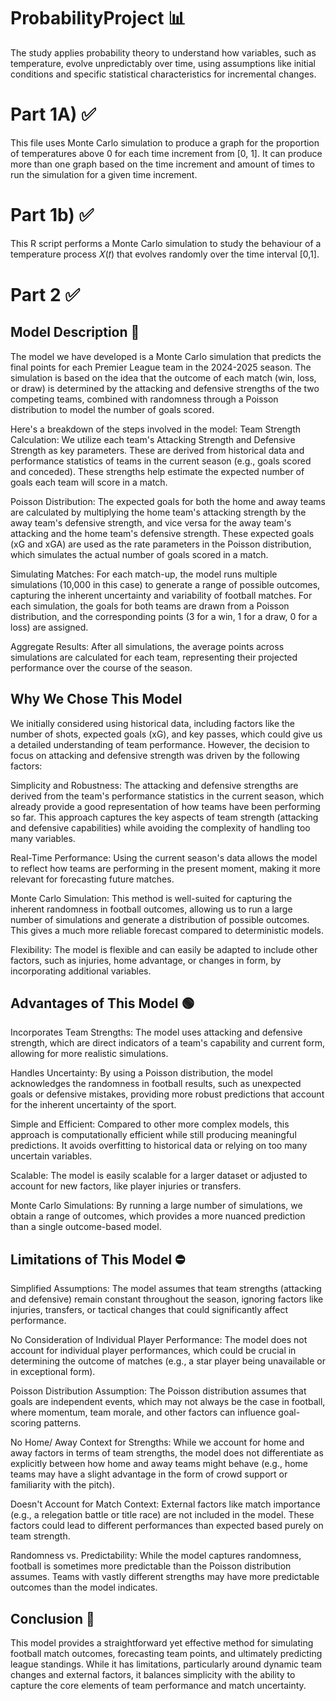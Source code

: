 # ProbabilityProject 📊
The study applies probability theory to understand how variables, such as temperature, evolve unpredictably over time, using assumptions like initial conditions and specific statistical characteristics for incremental changes.

# Part 1A) ✅
This file uses Monte Carlo simulation to produce a graph for the proportion of temperatures above 0 for each time increment from [0, 1]. It can produce more than one graph based on the time increment and amount of times to run the simulation for a given time increment.

# Part 1b) ✅
This R script performs a Monte Carlo simulation to study the behaviour of a temperature process 𝑋(𝑡) that evolves randomly over the time interval [0,1].

# Part 2 ✅
## Model Description 📄
The model we have developed is a Monte Carlo simulation that predicts the final points for each Premier League team in the 2024-2025 season. The simulation is based on the idea that the outcome of each match (win, loss, or draw) is determined by the attacking and defensive strengths of the two competing teams, combined with randomness through a Poisson distribution to model the number of goals scored.

Here's a breakdown of the steps involved in the model:
Team Strength Calculation: We utilize each team's Attacking Strength and Defensive Strength as key parameters. These are derived from historical data and performance statistics of teams in the current season (e.g., goals scored and conceded). These strengths help estimate the expected number of goals each team will score in a match.

Poisson Distribution: The expected goals for both the home and away teams are calculated by multiplying the home team's attacking strength by the away team's defensive strength, and vice versa for the away team's attacking and the home team's defensive strength. These expected goals (xG and xGA) are used as the rate parameters in the Poisson distribution, which simulates the actual number of goals scored in a match.

Simulating Matches: For each match-up, the model runs multiple simulations (10,000 in this case) to generate a range of possible outcomes, capturing the inherent uncertainty and variability of football matches. For each simulation, the goals for both teams are drawn from a Poisson distribution, and the corresponding points (3 for a win, 1 for a draw, 0 for a loss) are assigned.

Aggregate Results: After all simulations, the average points across simulations are calculated for each team, representing their projected performance over the course of the season.

## Why We Chose This Model
We initially considered using historical data, including factors like the number of shots, expected goals (xG), and key passes, which could give us a detailed understanding of team performance. However, the decision to focus on attacking and defensive strength was driven by the following factors:

Simplicity and Robustness: The attacking and defensive strengths are derived from the team's performance statistics in the current season, which already provide a good representation of how teams have been performing so far. This approach captures the key aspects of team strength (attacking and defensive capabilities) while avoiding the complexity of handling too many variables.

Real-Time Performance: Using the current season's data allows the model to reflect how teams are performing in the present moment, making it more relevant for forecasting future matches.

Monte Carlo Simulation: This method is well-suited for capturing the inherent randomness in football outcomes, allowing us to run a large number of simulations and generate a distribution of possible outcomes. This gives a much more reliable forecast compared to deterministic models.

Flexibility: The model is flexible and can easily be adapted to include other factors, such as injuries, home advantage, or changes in form, by incorporating additional variables.

## Advantages of This Model 🟢
Incorporates Team Strengths: The model uses attacking and defensive strength, which are direct indicators of a team's capability and current form, allowing for more realistic simulations.

Handles Uncertainty: By using a Poisson distribution, the model acknowledges the randomness in football results, such as unexpected goals or defensive mistakes, providing more robust predictions that account for the inherent uncertainty of the sport.

Simple and Efficient: Compared to other more complex models, this approach is computationally efficient while still producing meaningful predictions. It avoids overfitting to historical data or relying on too many uncertain variables.

Scalable: The model is easily scalable for a larger dataset or adjusted to account for new factors, like player injuries or transfers.

Monte Carlo Simulations: By running a large number of simulations, we obtain a range of outcomes, which provides a more nuanced prediction than a single outcome-based model.

## Limitations of This Model ⛔
Simplified Assumptions: The model assumes that team strengths (attacking and defensive) remain constant throughout the season, ignoring factors like injuries, transfers, or tactical changes that could significantly affect performance.

No Consideration of Individual Player Performance: The model does not account for individual player performances, which could be crucial in determining the outcome of matches (e.g., a star player being unavailable or in exceptional form).

Poisson Distribution Assumption: The Poisson distribution assumes that goals are independent events, which may not always be the case in football, where momentum, team morale, and other factors can influence goal-scoring patterns.

No Home/ Away Context for Strengths: While we account for home and away factors in terms of team strengths, the model does not differentiate as explicitly between how home and away teams might behave (e.g., home teams may have a slight advantage in the form of crowd support or familiarity with the pitch).

Doesn't Account for Match Context: External factors like match importance (e.g., a relegation battle or title race) are not included in the model. These factors could lead to different performances than expected based purely on team strength.

Randomness vs. Predictability: While the model captures randomness, football is sometimes more predictable than the Poisson distribution assumes. Teams with vastly different strengths may have more predictable outcomes than the model indicates.

## Conclusion 📜
This model provides a straightforward yet effective method for simulating football match outcomes, forecasting team points, and ultimately predicting league standings. While it has limitations, particularly around dynamic team changes and external factors, it balances simplicity with the ability to capture the core elements of team performance and match uncertainty.
